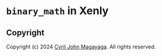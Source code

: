 # `binary_math` in Xenly

## Copyright

Copyright (c) 2024 [Cyril John Magayaga](https://github.com/magayaga). All rights reserved.
